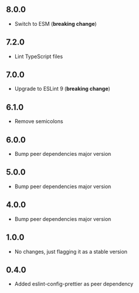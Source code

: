 ## 8.0.0

- Switch to ESM (**breaking change**)

## 7.2.0

- Lint TypeScript files

## 7.0.0

- Upgrade to ESLint 9 (**breaking change**)

## 6.1.0

- Remove semicolons

## 6.0.0

- Bump peer dependencies major version

## 5.0.0

- Bump peer dependencies major version

## 4.0.0

- Bump peer dependencies major version

## 1.0.0

- No changes, just flagging it as a stable version

## 0.4.0

- Added eslint-config-prettier as peer dependency
